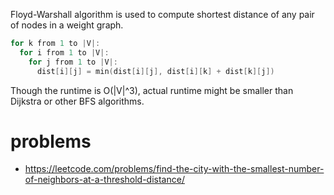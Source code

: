 Floyd-Warshall algorithm is used to compute shortest distance of any pair of nodes in a weight graph.

```c++
for k from 1 to |V|:
  for i from 1 to |V|:
    for j from 1 to |V|:
      dist[i][j] = min(dist[i][j], dist[i][k] + dist[k][j])
```

Though the runtime is O(|V|^3), actual runtime might be smaller than Dijkstra or other BFS algorithms.

# problems
* https://leetcode.com/problems/find-the-city-with-the-smallest-number-of-neighbors-at-a-threshold-distance/
